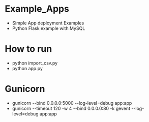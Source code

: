 # Example_Apps

- Simple App deployment Examples
- Python Flask example with MySQL

# How to run

- python import_csv.py
- python app.py

# Gunicorn

- gunicorn --bind 0.0.0.0:5000  --log-level=debug app:app
- gunicorn --timeout 120 -w 4 --bind 0.0.0.0:80 -k gevent --log-level=debug app:app

